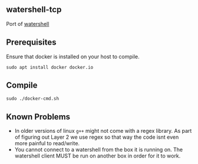 ## watershell-tcp
Port of [watershell](https://github.com/wumb0/watershell)

## Prerequisites

Ensure that docker is installed on your host to compile.

```shell
sudo apt install docker docker.io
```

## Compile

```shell
sudo ./docker-cmd.sh
```

## Known Problems
- In older versions of linux `g++` might not come with a regex library. As part of figuring out Layer 2 we use regex so that way the code isnt even more painful to read/write. 
- You cannot connect to a watershell from the box it is running on. The watershell client MUST be run on another box in order for it to work.
